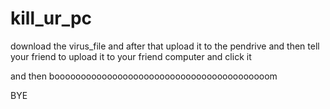 # kill_ur_pc

download the virus_file and after that upload it to the pendrive and then tell your friend to upload it to your friend computer and click it 

and then booooooooooooooooooooooooooooooooooooooooom

BYE
